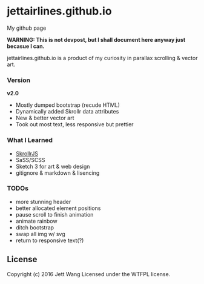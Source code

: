 # jettairlines.github.io
My github page

**WARNING: This is not devpost, but I shall document here anyway just becasue I can.**

jettairlines.github.io is a product of my curiosity in parallax scrolling & vector art.

### Version
**v2.0**
- Mostly dumped bootstrap (recude HTML)
- Dynamically added Skrollr data attributes
- New & better vector art
- Took out most text, less responsive but prettier

### What I Learned


- [SkrollrJS]
- SaSS/SCSS
- Sketch 3 for art & web design
- gitignore & markdown & lisencing

### TODOs
- more stunning header
- better allocated element positions
- pause scroll to finish animation
- animate rainbow
- ditch bootstrap
- swap all img w/ svg
- return to responsive text(?)

License
----

Copyright (c) 2016 Jett Wang Licensed under the WTFPL license.

   [SkrollrJS]: https://github.com/Prinzhorn/skrollr
